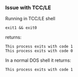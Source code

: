 ### Issue with TCC/LE

Running in TCC/LE shell

    exit1 && exit0

returns:


    This process exits with code 1
    This process exits with code 0


In a normal DOS shell it returns:

    This process exits with code 1
